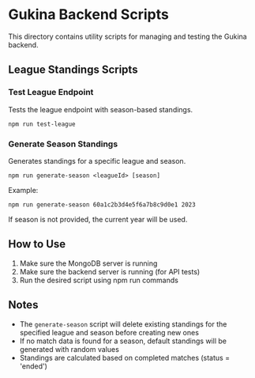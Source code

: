 # Gukina Backend Scripts

This directory contains utility scripts for managing and testing the Gukina backend.

## League Standings Scripts

### Test League Endpoint

Tests the league endpoint with season-based standings.

```
npm run test-league
```

### Generate Season Standings

Generates standings for a specific league and season.

```
npm run generate-season <leagueId> [season]
```

Example:
```
npm run generate-season 60a1c2b3d4e5f6a7b8c9d0e1 2023
```

If season is not provided, the current year will be used.

## How to Use

1. Make sure the MongoDB server is running
2. Make sure the backend server is running (for API tests)
3. Run the desired script using npm run commands

## Notes

- The `generate-season` script will delete existing standings for the specified league and season before creating new ones
- If no match data is found for a season, default standings will be generated with random values
- Standings are calculated based on completed matches (status = 'ended')